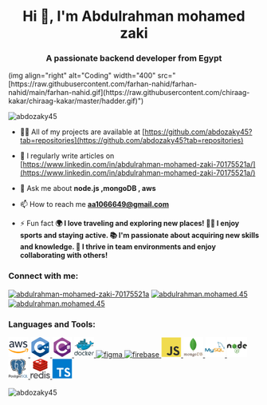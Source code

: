 <h1 align="center">Hi 👋, I'm Abdulrahman mohamed zaki</h1>
<h3 align="center">A passionate backend developer from Egypt</h3>
(img align="right" alt="Coding" width="400" src="[https://raw.githubusercontent.com/farhan-nahid/farhan-nahid/main/farhan-nahid.gif](https://raw.githubusercontent.com/chiraag-kakar/chiraag-kakar/master/hadder.gif)")
<p align="left"> <img src="https://komarev.com/ghpvc/?username=abdozaky45&label=Profile%20views&color=0e75b6&style=flat" alt="abdozaky45" /> </p>

- 👨‍💻 All of my projects are available at [https://github.com/abdozaky45?tab=repositories](https://github.com/abdozaky45?tab=repositories)

- 📝 I regularly write articles on [https://www.linkedin.com/in/abdulrahman-mohamed-zaki-70175521a/](https://www.linkedin.com/in/abdulrahman-mohamed-zaki-70175521a/)

- 💬 Ask me about **node.js ,mongoDB , aws**

- 📫 How to reach me **aa1066649@gmail.com**

- ⚡ Fun fact **🌍 I love traveling and exploring new places! 🏋️‍♂️ I enjoy sports and staying active. 📚 I'm passionate about acquiring new skills and knowledge. 🤝 I thrive in team environments and enjoy collaborating with others!**

<h3 align="left">Connect with me:</h3>
<p align="left">
<a href="https://linkedin.com/in/abdulrahman-mohamed-zaki-70175521a" target="blank"><img align="center" src="https://raw.githubusercontent.com/rahuldkjain/github-profile-readme-generator/master/src/images/icons/Social/linked-in-alt.svg" alt="abdulrahman-mohamed-zaki-70175521a" height="30" width="40" /></a>
<a href="https://fb.com/abdulrahman.mohamed.45" target="blank"><img align="center" src="https://raw.githubusercontent.com/rahuldkjain/github-profile-readme-generator/master/src/images/icons/Social/facebook.svg" alt="abdulrahman.mohamed.45" height="30" width="40" /></a>
<a href="https://instagram.com/abdulrahman.mohamed.45" target="blank"><img align="center" src="https://raw.githubusercontent.com/rahuldkjain/github-profile-readme-generator/master/src/images/icons/Social/instagram.svg" alt="abdulrahman.mohamed.45" height="30" width="40" /></a>
</p>

<h3 align="left">Languages and Tools:</h3>
<p align="left"> <a href="https://aws.amazon.com" target="_blank" rel="noreferrer"> <img src="https://raw.githubusercontent.com/devicons/devicon/master/icons/amazonwebservices/amazonwebservices-original-wordmark.svg" alt="aws" width="40" height="40"/> </a> <a href="https://www.w3schools.com/cpp/" target="_blank" rel="noreferrer"> <img src="https://raw.githubusercontent.com/devicons/devicon/master/icons/cplusplus/cplusplus-original.svg" alt="cplusplus" width="40" height="40"/> </a> <a href="https://www.w3schools.com/cs/" target="_blank" rel="noreferrer"> <img src="https://raw.githubusercontent.com/devicons/devicon/master/icons/csharp/csharp-original.svg" alt="csharp" width="40" height="40"/> </a> <a href="https://www.docker.com/" target="_blank" rel="noreferrer"> <img src="https://raw.githubusercontent.com/devicons/devicon/master/icons/docker/docker-original-wordmark.svg" alt="docker" width="40" height="40"/> </a> <a href="https://www.figma.com/" target="_blank" rel="noreferrer"> <img src="https://www.vectorlogo.zone/logos/figma/figma-icon.svg" alt="figma" width="40" height="40"/> </a> <a href="https://firebase.google.com/" target="_blank" rel="noreferrer"> <img src="https://www.vectorlogo.zone/logos/firebase/firebase-icon.svg" alt="firebase" width="40" height="40"/> </a> <a href="https://developer.mozilla.org/en-US/docs/Web/JavaScript" target="_blank" rel="noreferrer"> <img src="https://raw.githubusercontent.com/devicons/devicon/master/icons/javascript/javascript-original.svg" alt="javascript" width="40" height="40"/> </a> <a href="https://www.mongodb.com/" target="_blank" rel="noreferrer"> <img src="https://raw.githubusercontent.com/devicons/devicon/master/icons/mongodb/mongodb-original-wordmark.svg" alt="mongodb" width="40" height="40"/> </a> <a href="https://www.mysql.com/" target="_blank" rel="noreferrer"> <img src="https://raw.githubusercontent.com/devicons/devicon/master/icons/mysql/mysql-original-wordmark.svg" alt="mysql" width="40" height="40"/> </a> <a href="https://nodejs.org" target="_blank" rel="noreferrer"> <img src="https://raw.githubusercontent.com/devicons/devicon/master/icons/nodejs/nodejs-original-wordmark.svg" alt="nodejs" width="40" height="40"/> </a> <a href="https://www.postgresql.org" target="_blank" rel="noreferrer"> <img src="https://raw.githubusercontent.com/devicons/devicon/master/icons/postgresql/postgresql-original-wordmark.svg" alt="postgresql" width="40" height="40"/> </a> <a href="https://redis.io" target="_blank" rel="noreferrer"> <img src="https://raw.githubusercontent.com/devicons/devicon/master/icons/redis/redis-original-wordmark.svg" alt="redis" width="40" height="40"/> </a> <a href="https://www.typescriptlang.org/" target="_blank" rel="noreferrer"> <img src="https://raw.githubusercontent.com/devicons/devicon/master/icons/typescript/typescript-original.svg" alt="typescript" width="40" height="40"/> </a> </p>

<p><img align="center" src="https://github-readme-stats.vercel.app/api/top-langs?username=abdozaky45&show_icons=true&locale=en&layout=compact" alt="abdozaky45" /></p>
